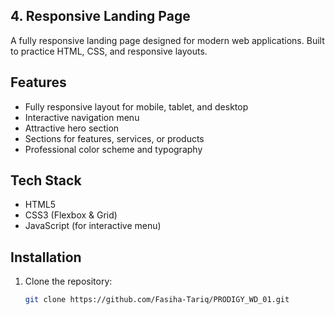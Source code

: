 ## 4. Responsive Landing Page

A fully responsive landing page designed for modern web applications. Built to practice HTML, CSS, and responsive layouts.

## Features
- Fully responsive layout for mobile, tablet, and desktop
- Interactive navigation menu
- Attractive hero section
- Sections for features, services, or products
- Professional color scheme and typography

## Tech Stack
- HTML5
- CSS3 (Flexbox & Grid)
- JavaScript (for interactive menu)

## Installation
1. Clone the repository:
   ```bash
   git clone https://github.com/Fasiha-Tariq/PRODIGY_WD_01.git
